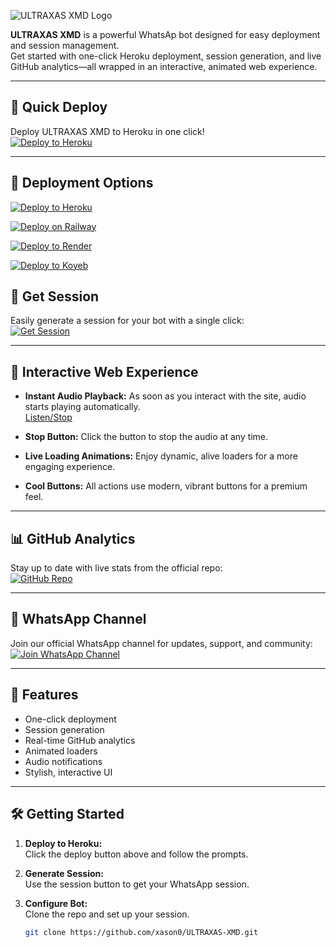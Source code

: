 ![ULTRAXAS XMD Logo](https://res.cloudinary.com/dptzpfgtm/image/upload/v1753723388/whatsapp_uploads/wqyliw4kzvrulh0bmg10.jpg)

**ULTRAXAS XMD** is a powerful WhatsAp bot designed for easy deployment and session management.  
Get started with one-click Heroku deployment, session generation, and live GitHub analytics—all wrapped in an interactive, animated web experience.

---

## 🚀 Quick Deploy

Deploy ULTRAXAS XMD to Heroku in one click!  
[![Deploy to Heroku](https://img.shields.io/badge/Deploy%20to-Heroku-purple?logo=heroku&style=for-the-badge)](https://ultraxas-xmd-verification.onrender.com)

---
## 🚀 Deployment Options

[![Deploy to Heroku](https://www.herokucdn.com/deploy/button.svg)](https://heroku.com/deploy?template=https://github.com/xason0/ULTRAXAS-XMD)

[![Deploy on Railway](https://railway.app/button.svg)](https://railway.app/new/template?template=https://github.com/xason0/ULTRAXAS-XMD)

[![Deploy to Render](https://render.com/images/deploy-to-render-button.svg)](https://render.com/deploy?repo=https://github.com/xason0/ULTRAXAS-XMD)

[![Deploy to Koyeb](https://www.koyeb.com/static/images/deploy/button.svg)](https://app.koyeb.com/deploy?type=git&repository=https://github.com/xason0/ULTRAXAS-XMD)



## 🔑 Get Session

Easily generate a session for your bot with a single click:  
[![Get Session](https://img.shields.io/badge/Get-Session-brightgreen?style=for-the-badge)](https://ultra-scanner.onrender.com)

---

## 🎵 Interactive Web Experience

- **Instant Audio Playback:** As soon as you interact with the site, audio starts playing automatically.  
    [Listen/Stop](https://res.cloudinary.com/dptzpfgtm/video/upload/v1753887187/whatsapp_uploads/umv8wnwerbwyd5jkaaw2.mp3)

- **Stop Button:** Click the button to stop the audio at any time.

- **Live Loading Animations:** Enjoy dynamic, alive loaders for a more engaging experience.

- **Cool Buttons:** All actions use modern, vibrant buttons for a premium feel.

---

## 📊 GitHub Analytics

Stay up to date with live stats from the official repo:  
[![GitHub Repo](https://img.shields.io/badge/View%20on-GitHub-black?logo=github&style=for-the-badge)](https://github.com/xason0/ULTRAXAS-XMD)

---

## 💬 WhatsApp Channel

Join our official WhatsApp channel for updates, support, and community:  
[![Join WhatsApp Channel](https://img.shields.io/badge/WhatsApp-Channel-25D366?logo=whatsapp&style=for-the-badge)](https://whatsapp.com/channel/0029Vb6Ob7iKQuJSeAx8s92j)

---

## 🌟 Features

- One-click deployment
- Session generation
- Real-time GitHub analytics
- Animated loaders
- Audio notifications
- Stylish, interactive UI

---

## 🛠️ Getting Started

1. **Deploy to Heroku:**  
   Click the deploy button above and follow the prompts.

2. **Generate Session:**  
   Use the session button to get your WhatsApp session.

3. **Configure Bot:**  
   Clone the repo and set up your session.

   ```bash
   git clone https://github.com/xason0/ULTRAXAS-XMD.git

